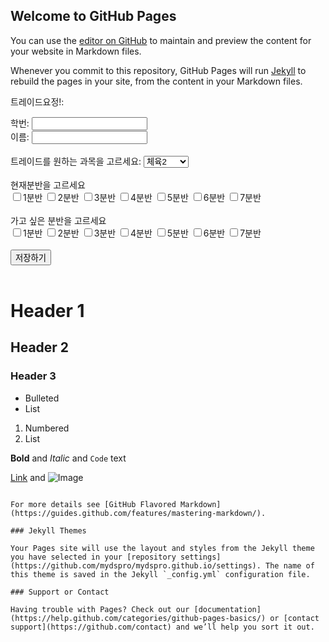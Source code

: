 ## Welcome to GitHub Pages

You can use the [editor on GitHub](https://github.com/mydspro/mydspro.github.io/edit/master/README.md) to maintain and preview the content for your website in Markdown files.

Whenever you commit to this repository, GitHub Pages will run [Jekyll](https://jekyllrb.com/) to rebuild the pages in your site, from the content in your Markdown files.

<!DOCTYPE html>
<html>
<head>
<script>
function getOption() {
    var obj = document.getElementById("mySelect");
    var num=document.getElementById("frm1").elements[0];
    var name=document.getElementById("frm1").elements[1];
    var coffee = document.forms[0];
    var txt = "";
    var i;
    for (i = 0; i < coffee.length; i++) {
        if (coffee[i].checked) {
            txt = txt + coffee[i].value + " ";
        }
    }
    document.getElementById("order").innerHTML = num.value+name.value+' '+obj.options[obj.selectedIndex].text+' '+txt;
        
}
</script>
</head>
<body>

<p>트레이드요정!:</p>

<form id="frm1" action="/action_page.php">
학번: <input type="text"  id="fnum" name="fnum"><br>
이름: <input type="text" name="fname"><br><br>
트레이드를 원하는 과목을 고르세요:
<select id="mySelect">
  <option>체육2</option>
  <option>체육4</option>
  <option>체육6</option>
  <option>창의수학</option>
</select>
<br><br>
현재분반을 고르세요<br>
<input type="checkbox" name="coffee" id="none" value='1'>1분반
<input type="checkbox" name="coffee" id="ntwo"value='2'>2분반
<input type="checkbox" name="coffee" id="ntri"value='3'>3분반
<input type="checkbox" name="coffee" id="nfor"value='4'>4분반
<input type="checkbox" name="coffee" id="nfiv"value='5'>5분반
<input type="checkbox" name="coffee" id="nsix"value='6'>6분반
<input type="checkbox" name="coffee" id="nsev"value='7'>7분반<br>
<br>
가고 싶은 분반을 고르세요<br>
<input type="checkbox" name="coffee2" id="wone"value='1'>1분반
<input type="checkbox" name="coffee2" id="wtwo"value='2'>2분반
<input type="checkbox" name="coffee2" id="wtri"value='3'>3분반
<input type="checkbox" name="coffee2" id="wfor"value='4'>4분반
<input type="checkbox" name="coffee2" id="wfiv"value='5'>5분반
<input type="checkbox" name="coffee2" id="wsix"value='6'>6분반
<input type="checkbox" name="coffee2" id="wsev"value='7'>7분반<br>
<br><input type="button" id='hw'onclick="getOption()" value="저장하기">
<script type="text/javascript" src="save.js"></script>
<br><br>
</form>

<p id="order"></p>

</body>
</html>


# Header 1
## Header 2
### Header 3

- Bulleted
- List

1. Numbered
2. List

**Bold** and _Italic_ and `Code` text

[Link](url) and ![Image](src)
```

For more details see [GitHub Flavored Markdown](https://guides.github.com/features/mastering-markdown/).

### Jekyll Themes

Your Pages site will use the layout and styles from the Jekyll theme you have selected in your [repository settings](https://github.com/mydspro/mydspro.github.io/settings). The name of this theme is saved in the Jekyll `_config.yml` configuration file.

### Support or Contact

Having trouble with Pages? Check out our [documentation](https://help.github.com/categories/github-pages-basics/) or [contact support](https://github.com/contact) and we’ll help you sort it out.

